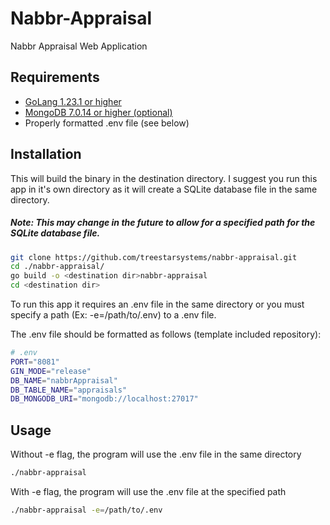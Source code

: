 # Nabbr-Appraisal

Nabbr Appraisal Web Application

## Requirements

- [GoLang 1.23.1 or higher](https://go.dev/doc/install)
- [MongoDB 7.0.14 or higher (optional)](https://www.mongodb.com/docs/manual/administration/install-community/)
- Properly formatted .env file (see below)

## Installation

This will build the binary in the destination directory. I suggest you run this app in it's own directory as it will create a SQLite database file in the same directory.

##### Note: This may change in the future to allow for a specified path for the SQLite database file.

```bash
git clone https://github.com/treestarsystems/nabbr-appraisal.git
cd ./nabbr-appraisal/
go build -o <destination dir>nabbr-appraisal
cd <destination dir>
```

To run this app it requires an .env file in the same directory or you must specify a path (Ex: -e=/path/to/.env) to a .env file.

The .env file should be formatted as follows (template included repository):

```bash
# .env
PORT="8081"
GIN_MODE="release"
DB_NAME="nabbrAppraisal"
DB_TABLE_NAME="appraisals"
DB_MONGODB_URI="mongodb://localhost:27017"
```

## Usage

Without -e flag, the program will use the .env file in the same directory

```bash
./nabbr-appraisal
```

With -e flag, the program will use the .env file at the specified path

```bash
./nabbr-appraisal -e=/path/to/.env
```
